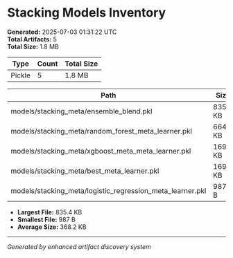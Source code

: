 # Stacking Models Inventory

**Generated:** 2025-07-03 01:31:22 UTC  
**Total Artifacts:** 5  
**Total Size:** 1.8 MB


| Type | Count | Total Size |
|------|-------|------------|
| Pickle | 5 | 1.8 MB |



| Path | Size | Type |
|------|------|------|
| models/stacking_meta/ensemble_blend.pkl | 835.4 KB | Pickle |
| models/stacking_meta/random_forest_meta_learner.pkl | 664.7 KB | Pickle |
| models/stacking_meta/xgboost_meta_meta_learner.pkl | 169.9 KB | Pickle |
| models/stacking_meta/best_meta_learner.pkl | 169.9 KB | Pickle |
| models/stacking_meta/logistic_regression_meta_learner.pkl | 987 B | Pickle |



- **Largest File:** 835.4 KB
- **Smallest File:** 987 B
- **Average Size:** 368.2 KB

---
*Generated by enhanced artifact discovery system*
